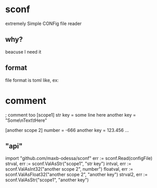 # sconf
extremely Simple CONFig file reader

## why?
beacuse I need it

## format
file format is toml like, ex:

 # comment
 ; comment too
 [scope1]
 str key = some line here
 another key = "Some\nText\tHere"

 [another scope 2]
 number = -666
 another key = 123.456
 ...

## "api"
 import "github.com/maxb-odessa/sconf"
 err := sconf.Read(configFile)
 strval, err := sconf.ValAsStr("scope1", "str key")
 intval, err := sconf.ValAsInt32("another scope 2", number")
 floatval, err := sconf.ValAsFloat32("another scope 2", "another key")
 strval2, err := sconf.ValAsStr("scope1", "another key")
